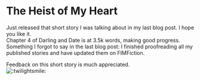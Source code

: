 # The Heist of My Heart

Just released that short story I was talking about in my last blog post. I hope you like it.  
Chapter 4 of Darling and Date is at 3.5k words, making good progress.  
Something I forgot to say in the last blog post: I finished proofreading all my published stories and have updated them on FIMFiction.

Feedback on this short story is much appreciated.  
![:twilightsmile:](../../ponies/emotes/twilightsmile.png)
